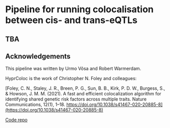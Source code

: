 # Pipeline for running colocalisation between cis- and trans-eQTLs

## TBA 

## Acknowledgements

This pipeline was written by Urmo Võsa and Robert Warmerdam.

HyprColoc is the work of Christopher N. Foley and colleagues:

[Foley, C. N., Staley, J. R., Breen, P. G., Sun, B. B., Kirk, P. D. W., Burgess, S., & Howson, J. M. M. (2021). A fast and efficient colocalization algorithm for identifying shared genetic risk factors across multiple traits. Nature Communications, 12(1), 1–18. https://doi.org/10.1038/s41467-020-20885-8](https://doi.org/10.1038/s41467-020-20885-8)

[Code repo](https://github.com/jrs95/hyprcoloc)

